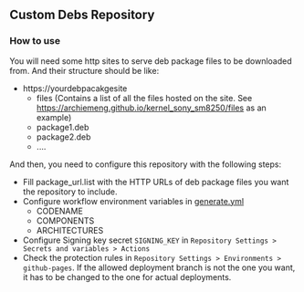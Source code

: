 ## Custom Debs Repository

### How to use

You will need some http sites to serve deb package files to be downloaded from. And their structure should be like:

- https://yourdebpacakgesite
  - files (Contains a list of all the files hosted on the site. See https://archiemeng.github.io/kernel_sony_sm8250/files as an example)
  - package1.deb
  - package2.deb
  - ....

And then, you need to configure this repository with the following steps:

- Fill package_url.list with the HTTP URLs of deb package files you want the repository to include.
- Configure workflow environment variables in [generate.yml](.github/workflows/generate.yml)
  - CODENAME
  - COMPONENTS
  - ARCHITECTURES
- Configure Signing key secret `SIGNING_KEY` in `Repository Settings > Secrets and variables > Actions`
- Check the protection rules in `Repository Settings > Environments > github-pages`. If the allowed deployment branch is not the one you want, it has to be changed to the one for actual deployments.